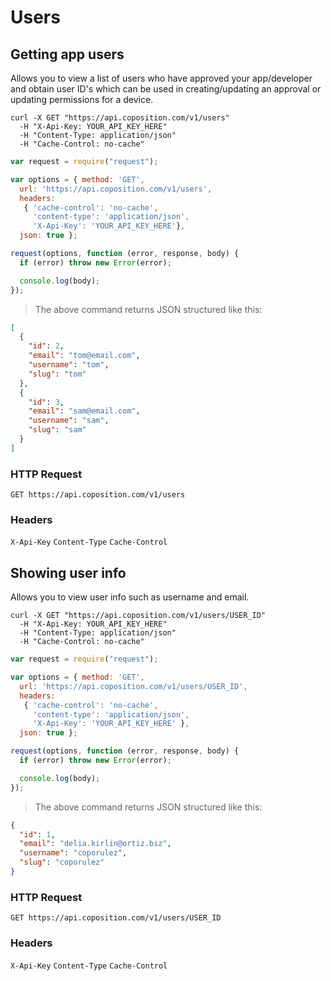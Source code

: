 # Users

## Getting app users

Allows you to view a list of users who have approved your app/developer and obtain user ID's which can be used in creating/updating an approval or updating permissions for a device.

```shell
curl -X GET "https://api.coposition.com/v1/users"
  -H "X-Api-Key: YOUR_API_KEY_HERE"
  -H "Content-Type: application/json"
  -H "Cache-Control: no-cache"
```
```javascript
var request = require("request");

var options = { method: 'GET',
  url: 'https://api.coposition.com/v1/users',
  headers:
   { 'cache-control': 'no-cache',
     'content-type': 'application/json',
     'X-Api-Key': 'YOUR_API_KEY_HERE'},
  json: true };

request(options, function (error, response, body) {
  if (error) throw new Error(error);

  console.log(body);
});

```
> The above command returns JSON structured like this:

```json
[
  {
    "id": 2,
    "email": "tom@email.com",
    "username": "tom",
    "slug": "tom"
  },
  {
    "id": 3,
    "email": "sam@email.com",
    "username": "sam",
    "slug": "sam"
  }
]
```
### HTTP Request
`GET https://api.coposition.com/v1/users`

### Headers

`X-Api-Key`
`Content-Type`
`Cache-Control`

## Showing user info

Allows you to view user info such as username and email.

```shell
curl -X GET "https://api.coposition.com/v1/users/USER_ID"
  -H "X-Api-Key: YOUR_API_KEY_HERE"
  -H "Content-Type: application/json"
  -H "Cache-Control: no-cache"
```
```javascript
var request = require("request");

var options = { method: 'GET',
  url: 'https://api.coposition.com/v1/users/USER_ID',
  headers:
   { 'cache-control': 'no-cache',
     'content-type': 'application/json',
     'X-Api-Key': 'YOUR_API_KEY_HERE' },
  json: true };

request(options, function (error, response, body) {
  if (error) throw new Error(error);

  console.log(body);
});

```
> The above command returns JSON structured like this:

```json
{
  "id": 1,
  "email": "delia.kirlin@ortiz.biz",
  "username": "coporulez",
  "slug": "coporulez"
}
```
### HTTP Request
`GET https://api.coposition.com/v1/users/USER_ID`

### Headers

`X-Api-Key`
`Content-Type`
`Cache-Control`
